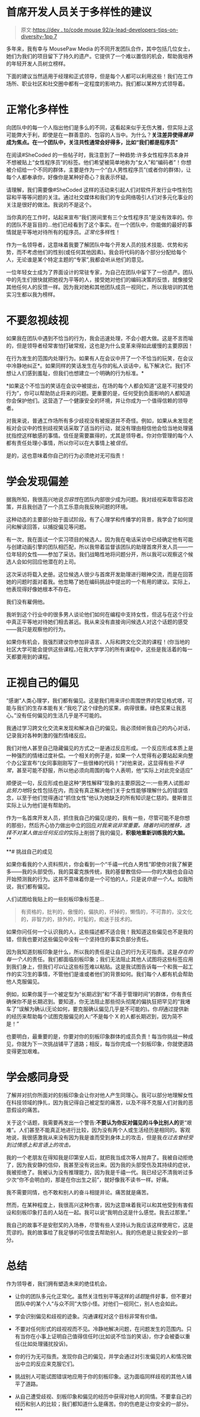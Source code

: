 # 首席开发人员关于多样性的建议

> 原文:[https://dev . to/code mouse 92/a-lead-developers-tips-on-diversity-1pp 7](https://dev.to/codemouse92/a-lead-developers-tips-on-diversity-1pp7)

多年来，我有幸与 MousePaw Media 的不同开发团队合作，其中包括几位女士，她们为我们的项目留下了持久的遗产。它提供了一个难以置信的机会，帮助我培养的年轻开发人员树立榜样。

下面的建议当然适用于经理和正式领导，但是每个人都可以利用这些！我们在工作场所、职业社区和社交圈中都有一定程度的影响力。我们都以某种方式领导着。

# [](#normalize-diversity)正常化多样性

向团队中的每一个人指出他们是多么的不同，这看起来似乎无伤大雅，但实际上这可能弊大于利，即使是在一群善意的、包容的人当中。为什么？**关注差异使得*差异*成为焦点。在一个团队中，关注共性通常会好得多，比如“我们都是程序员”**

在阅读#SheCoded 的一些帖子时，我注意到了一种趋势:许多女性程序员本身并不想被贴上“女性程序员”的标签。他们希望被简单地称为“女人”和“编码者”！你想被介绍给一个不同的群体，主要是作为一个“白人男性程序员”(或者你的群体)，让每个人都奉承你，好像你是某种好奇心？我表示怀疑。

请理解，我们需要像#SheCoded 这样的活动来引起人们对软件开发行业中性别包容和平等等问题的关注。通过社交媒体和我们的专业网络吸引人们对多元化事业的关注是很好的做法。我说的不是这个。

当你真的在工作时，站起来宣布“我们房间里有三个女性程序员”是没有效率的。你的团队不是盲目的...他们已经看到了这个事实。在一个团队中，你能做的最好的事情就是平等地对待所有的程序员。*正常化*多样性！

作为一名领导者，这意味着我要了解团队中每个开发人员的技术技能、优势和劣势，而不考虑他们的性别(或任何其他因素)。我会将代码的各个部分分配给每个人，无论谁是某个特定主题的“专家”,我都会听从他们的意见。

一位年轻女士成为了界面设计的常驻专家，为自己在团队中留下了一份遗产。团队中的先生们很快就把她视为平等的人，接受她对他们的编码决策的反馈，就像接受其他任何人的反馈一样。因为我对她和其他团队成员一视同仁，所以我培训的其他实习生都以我为榜样。

# [](#dont-ignore-discrimination)不要忽视歧视

如果我在团队中遇到不恰当的行为，我会迅速处理，不会小题大做。这是不言而喻的，但是领导者经常害怕打破常规，这也是为什么变革来得如此缓慢的主要原因！

在行为发生的范围内处理行为。如果有人在会议中开了一个不恰当的玩笑，在会议中冷静地纠正*。如果同样的笑话发生在与你的私人谈话中，私下解决它。我们不想让人们感到羞耻，但我们也想建立一个明确的行为标准。*

 *如果这个不恰当的笑话在会议中被提出，在场的每个人都会知道“这是不可接受的行为”，你可以帮助防止将来的问题。更重要的是，任何受到负面影响的人都知道你会保护他们。这营造了一个健康安全的环境，并让你成为一个值得信赖的领导者。

对我来说，普通工作场所有多少歧视没有被报道并不奇怪。例如，如果从未发现老板对会议中的性别歧视笑话采取了适当的行动，就没有理由相信他会恰当地处理骚扰指控这样敏感的事情。信任是需要赢得的，尤其是领导者。你对你管理的每个人都有责任处理小事情，所以你可以在大事情上被*信任*。

是的，这也意味着你自己的行为必须绝对无可指责！

# [](#learn-to-spot-bias)学会发现偏差

据我所知，我很高兴地说*包容性*在团队内部很少成为问题。我对歧视采取零容忍政策，并且我创造了一个员工乐意向我反映问题的环境。

这种动态的主要部分始于面试阶段。有了心理学和传播学的背景，我学会了如何提问和解读回答，以捕捉偏见等问题。

有一次，我在面试一个实习项目的候选人。因为我在电话采访中已经确定他有可能与创建动画引擎的团队相匹配，所以我带着监督该团队的助理首席开发人员——一位年轻的女性——参加了采访。我们战略性地将问题分开，所以我可以观察这个候选人会如何回应他潜在的上司。

这次采访将载入史册。这位候选人很少与首席开发助理进行眼神交流，而是在回答她的问题时面对着我。他忽略了她在编码挑战中提出的一个有用的建议。实际上，他表现得好像她根本不存在。

我们没有雇佣他。

我听到这个行业中的很多男人谈论他们如何在编程中支持女性，但这与在这个行业中真正平等地对待她们相去甚远。我从来没有直接询问候选人对这个话题的感受——我只是观察他的行为。

如果你有机会，我强烈建议你参加非语言、人际和跨文化交流的课程！(你当地的社区大学可能会提供这些课程。)在我大学学习的所有课程中，这些是我活着的每一天都要用到的课程。

# [](#address-your-own-bias)正视自己的偏见

“感谢”人类心理学，我们都有偏见。这是我们用来评价周围世界的常见格式塔，可能与我们的生存本能有关:“我吃了这个绿色的浆果，病得很重。绿色浆果让我恶心。”没有任何偏见的生活几乎是不可能的。

我通过学习跨文化交流来发现和解决自己的偏见。我必须倾听我自己的内心对话，记录我对各种刺激的强烈情绪反应。

我们对他人甚至自己隐藏偏见的方式之一是通过反应形成。一个反应形成本质上是一种强烈的情绪过度补偿。一个相关的例子是，如果一个人觉得有必要站起来向整个办公室宣布“(女同事刚刚写了一些很棒的代码！”对他来说，这显得有些*不寻常*，甚至可能不舒服，所以他必须向周围的每个人表明，他“实际上对此完全适应”

顺便说一句，反应形成也是这种“男性解释”现象的主要原因之一:一些男人试图*如此努力地*将女性包括在内，而没有真正解决他们关于女性能够理解什么的错误信念，以至于他们觉得通过“抓住女性”他认为她缺乏的所有知识是仁慈的。曼斯普兰实际上认为他们是有帮助的。

作为一名首席开发人员，抓住我自己的偏见(是的，我有一些，尽管可能不是你想的那些)，然后齐心协力做出中立的回应*对我来说非常重要。随着时间的推移，选择不对某人做出任何反应的*实际上削弱了我的偏见，**积极地重新训练我的大脑。****

 **# [](#defy-your-own-stereotypes)挑战自己的成见

如果你看我的个人资料照片，你会看到一个“千禧一代白人男性”即使你对我了解更多——我的头部受伤，我的莫霍克族传统，我的基督教信仰——你的大脑也会自动开始预测我的行为。这并不意味着你是一个可怕的人，只是说*你是一个人*。如我所说，我们都有偏见。

人们试图给我贴上的一些刻板印象标签是...

> 有资格的，批判的，傲慢的，偏执的，坏掉的，懒惰的，不可靠的，没文化的，非智力的，排外的，时髦的，痴迷于技术的。

如果你问任何一个认识我的人，这些描述都不适合我！我知道这些偏见也不是我的错，但我也要对这些偏见中没有一个坚持住的事实负部分责任。

因为我知道刻板印象是什么，所以我的责任是让自己的行为无可指责。这是*存在的每一个人*的责任。我们都面临刻板印象；我们无法阻止其他人试图将这些标签应用到我们身上，但我们*可以*让这些标签难以粘贴。这是我试图告诉每一个和我一起工作的实习生的事情，不管他们是谁或者他们的背景如何。我们每个人都有机会帮助他人克服偏见。

例如，如果你属于一个被定型为“长期迟到”和“不善于管理时间”的群体，你有责任确保你不是长期迟到。要知道，你无法阻止那些彻头彻尾的偏执狂把罕见的“我堵车了”误解为确认(无论如何，要克服确认偏见几乎是不可能的)。你*将*通过提供新的经历来帮助每个试图克服偏见的人:“不是每个 X 的人都长期迟到，因为简不是！”

也要明白，最重要的是，你要对你的刻板印象群体的成员负责！每当你挑战一种成见，你就为下一次挑战铺平了道路；相反，每当你完成一个刻板印象，你就使道路变得更加艰难。

# [](#learn-to-empathize)学会感同身受

了解并对抗你所面对的刻板印象会让你对他人产生同理心。我可以部分地理解女性在科技领域的挣扎，因为我记得自己被定型的痛苦，以及不得不克服人们对我的恶意假设的痛苦。

关于这个话题，我需要再发出一个警告:**不要认为你反对偏见的斗争比别人的**更“艰难”。人们甚至不能真正地进行比较，因为没有两个人或生活经历是相同的。客观地说，我很感激我从来没有因为我是谁而受到身体上的攻击，但是我*在过去曾经受到过情感上和言语上的攻击。*

我的一个老朋友在得知我是印第安人后，就把我当成次等人抛弃了。我被自动拒绝了，因为我安静的信仰，我甚至没有说出来。因为我的头部受伤及其持续的症状，我被拒绝了。我被认为没有推理能力，因为我是千禧一代。我已经记不清我听过多少次“你不会明白的，那是在你出生之前”，就好像我不读书一样。好痛。

我不需要同情，也不敢和别人的奋斗相提并论。痛苦就是痛苦。

然而，在某种程度上，我很高兴这种伤害，因为这意味着我可以和其他受到有害假设和刻板印象打击的人站在一起。我可以说“我明白这是什么感觉。我去过那里。”

我自己的故事不是安慰奖的入场券，尽管有些人坚持认为我应该这样使用它，这是荒谬的。我的故事给了我足够的可信度去帮助别人。我的伤疤是让我安全的一部分。

# [](#summary)总结

作为领导者，我们拥有塑造未来的绝佳机会。

*   让你的团队多元化正常化。虽然关注性别平等这样的*话题*是件好事，但不要对团队中的某个人“与众不同”大惊小怪。对他们一视同仁，别人也会如此。

*   学会识别偏见和歧视的迹象。沟通课程对这个目标非常有价值。

*   不要对任何形式的歧视视而不见。冷静地解决问题，在问题发生的范围内。只有当你在小事上证明自己值得信任时(比如说不恰当的笑话)，你才会被委以重任(比如处理骚扰投诉)。

*   你的行为无可指责。发现你自己的偏见，并学会通过对引发偏见的人和情况做出中立的反应来克服它们。

*   挑战别人可能试图错误地应用于你的刻板印象。这为面临同样歧视的其他人铺平了道路。

*   从自己遭受歧视、刻板印象和偏见的经历中获得对他人的同情。不要拿自己的经历和别人的比较；我们都知道什么是痛苦。你的伤疤是让你安全的一部分。***